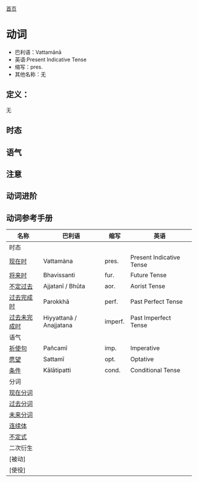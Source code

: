[首页](../summary.md)

# 动词

- 巴利语：Vattamānā
- 英语:Present Indicative Tense
- 缩写：pres.
- 其他名称：无

## 定义：

无

## 时态

## 语气

## 注意

## 动词进阶



## 动词参考手册
| 名称 | 巴利语  | 缩写  | 英语  |
| ---------- | ------ | ----- |----|
| 时态 |  |  |  |
| [现在时](present.md) | Vattamàna | pres. | Present Indicative Tense |
| [将来时](fur.md) | Bhavissanti | fur. | Future Tense |
| [不定过去](aor.md) | Ajjatanī / Bhūta | aor. | Aorist Tense |
| [过去完成时](perf.md) | Parokkhā | perf.  | Past Perfect Tense |
| [过去未完成时](imperf.md) | Hiyyattanã / Anajjatana  | imperf. | Past Imperfect Tense |
| 语气 |  |  |  |
| [祈使句](imp.md) | Pañcamī | imp. | Imperative |
| [愿望](opt.md) | Sattamī | opt. | Optative |
| [条件](cond.md) | Kālātipatti | cond. | Conditional Tense |
| 分词 |  |  |  |
| [现在分词](prp.md) |  |  |  |
| [过去分词](pp.md) |  |  |  |
| [未来分词](fpp.md) |  |  |  |
| [连续体](ger.md) |  |  |  |
| [不定式](inf.md) |  |  |  |
| 二次衍生 |  |  |  |
| [被动] |  |  |  |
| [使役] |  |  |  |